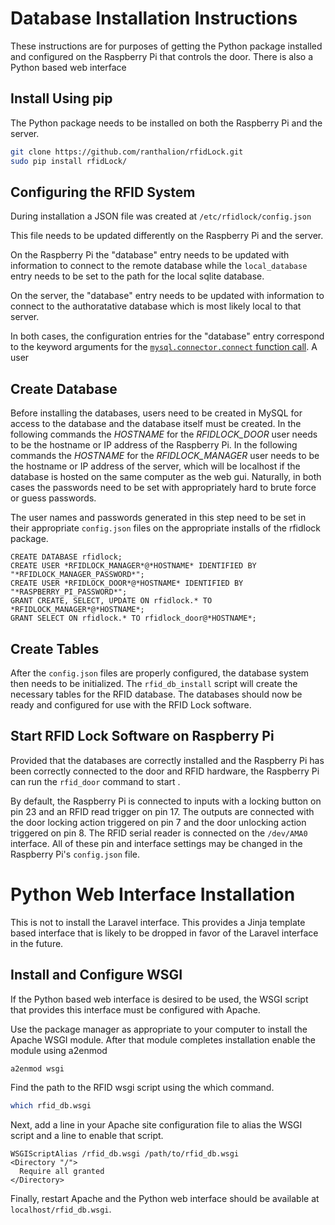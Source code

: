 # Database Installation Instructions

These instructions are for purposes of getting the Python package installed
and configured on the Raspberry Pi that controls the door. There is also
a Python based web interface

## Install Using pip

The Python package needs to be installed on both the Raspberry Pi and the
server.

```bash
git clone https://github.com/ranthalion/rfidLock.git
sudo pip install rfidLock/
```

## Configuring the RFID System

During installation a JSON file was created at `/etc/rfidlock/config.json`

This file needs to be updated differently on the Raspberry Pi and the server.

On the Raspberry Pi the "database" entry needs to be updated with 
information to connect to the remote database while the `local_database`
entry needs to be set to the path for the local sqlite database.

On the server, the "database" entry needs to be updated with information
to connect to the authoratative database which is most likely local to
that server.

In both cases, the configuration entries for the "database" entry correspond
to the keyword arguments for the [`mysql.connector.connect` function call](https://dev.mysql.com/doc/connector-python/en/connector-python-connectargs.html).
A user

## Create Database

Before installing the databases, users need to be created in MySQL for access
to the database and the database itself must be created. In the following 
commands the *HOSTNAME* for the *RFIDLOCK_DOOR* user needs to be the hostname 
or IP address of the Raspberry Pi. In the following commands the *HOSTNAME* for
the *RFIDLOCK_MANAGER* user needs to be the hostname or IP address of the 
server, which will be localhost if the database is hosted on the same computer
as the web gui. Naturally, in both cases the passwords need to be set with
appropriately hard to brute force or guess passwords.

The user names and passwords generated in this step need to be set in their
appropriate `config.json` files on the appropriate installs of the rfidlock
package.

```MySQL
CREATE DATABASE rfidlock;
CREATE USER *RFIDLOCK_MANAGER*@*HOSTNAME* IDENTIFIED BY "*RFIDLOCK_MANAGER_PASSWORD*";
CREATE USER *RFIDLOCK_DOOR*@*HOSTNAME* IDENTIFIED BY "*RASPBERRY_PI_PASSWORD*";
GRANT CREATE, SELECT, UPDATE ON rfidlock.* TO *RFIDLOCK_MANAGER*@*HOSTNAME*; 
GRANT SELECT ON rfidlock.* TO rfidlock_door@*HOSTNAME*;
```

## Create Tables

After the `config.json` files are properly configured, the database system then
needs to be initialized. The `rfid_db_install` script will create the necessary
tables for the RFID database. The databases should now be ready and configured
for use with the RFID Lock software.

## Start RFID Lock Software on Raspberry Pi

Provided that the databases are correctly installed and the Raspberry Pi has
been correctly connected to the door and RFID hardware, the Raspberry Pi can
run the `rfid_door` command to start .

By default, the Raspberry Pi is connected to inputs with a locking button on 
pin 23 and an RFID read trigger on pin 17. The outputs are connected with the
door locking action triggered on pin 7 and the door unlocking action triggered
on pin 8. The RFID serial reader is connected on the `/dev/AMA0` interface. All
of these pin and interface settings may be changed in the Raspberry Pi's 
`config.json` file.

# Python Web Interface Installation

This is not to install the Laravel interface. This provides a Jinja template
based interface that is likely to be dropped in favor of the Laravel interface
in the future.

## Install and Configure WSGI

If the Python based web interface is desired to be used, the WSGI script that
provides this interface must be configured with Apache.

Use the package manager as appropriate to your computer to install the Apache
WSGI module. After that module completes installation enable the module using
a2enmod

```bash
a2enmod wsgi
```

Find the path to the RFID wsgi script using the which command.

```bash
which rfid_db.wsgi
```

Next, add a line in your Apache site configuration file to alias the WSGI
script and a line to enable that script.

```
WSGIScriptAlias /rfid_db.wsgi /path/to/rfid_db.wsgi
<Directory "/">
  Require all granted
</Directory>
```

Finally, restart Apache and the Python web interface should be available at
`localhost/rfid_db.wsgi`.


